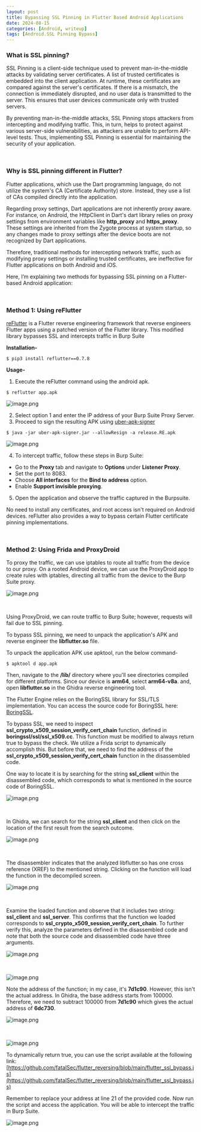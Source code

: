 ```yaml
---
layout: post
title: Bypassing SSL Pinning in Flutter Based Android Applications
date: 2024-08-15
categories: [Android, writeup]
tags: [Android.SSL Pinning Bypass] 
---
```


### What is SSL pinning?    

SSL Pinning is a client-side technique used to prevent man-in-the-middle attacks by validating server certificates. A list of trusted certificates is embedded into the client application. At runtime, these certificates are compared against the server's certificates. If there is a mismatch, the connection is immediately disrupted, and no user data is transmitted to the server. This ensures that user devices communicate only with trusted servers.

By preventing man-in-the-middle attacks, SSL Pinning stops attackers from intercepting and modifying traffic. This, in turn, helps to protect against various server-side vulnerabilities, as attackers are unable to perform API-level tests. Thus, implementing SSL Pinning is essential for maintaining the security of your application.

&nbsp;

### Why is SSL pinning different in Flutter?

Flutter applications, which use the Dart programming language, do not utilize the system's CA (Certificate Authority) store. Instead, they use a list of CAs compiled directly into the application.

Regarding proxy settings, Dart applications are not inherently proxy aware. For instance, on Android, the HttpClient in Dart's dart library relies on proxy settings from environment variables like **http_proxy** and **https_proxy**. These settings are inherited from the Zygote process at system
startup, so any changes made to proxy settings after the device boots are not recognized by Dart applications.

Therefore, traditional methods for intercepting network traffic, such as modifying proxy settings or installing trusted certificates, are ineffective for Flutter applications on both Android and iOS.


Here, I’m explaining two methods for bypassing SSL pinning on a Flutter-based Android application:

&nbsp;

### Method 1: Using reFlutter

[reFlutter](https://github.com/Impact-I/reFlutter) is a Flutter reverse engineering framework that reverse engineers Flutter apps using a patched version of the Flutter library. This modified library bypasses SSL and intercepts traffic in Burp Suite

**Installation-**

`$ pip3 install reflutter==0.7.8`

**Usage-**

1. Execute the reFlutter command using the android apk.

 `$ reflutter app.apk`

 ![image.png](/assets/img/Blog_images/flutter-ssl-pinning-bypass/image.png)


2. Select option 1 and enter the IP address of your Burp Suite Proxy Server.
3. Proceed to sign the resulting APK using [uber-apk-signer](https://github.com/patrickfav/uber-apk-signer)

 `$ java -jar uber-apk-signer.jar --allowResign -a release.RE.apk`

 ![image.png](/assets/img/Blog_images/flutter-ssl-pinning-bypass/image%201.png)


4. To intercept traffic, follow these steps in Burp Suite:
 - Go to the **Proxy** tab and navigate to **Options** under **Listener Proxy**.
 - Set the port to 8083.
 - Choose **All interfaces** for the **Bind to address** option.
 - Enable **Support invisible proxying**.
5. Open the application and observe the traffic captured in the Burpsuite.

No need to install any certificates, and root access isn't required on Android devices. reFlutter also provides a way to bypass certain Flutter certificate pinning implementations.

&nbsp;

### Method 2: Using Frida and ProxyDroid

To proxy the traffic, we can use iptables to route all traffic from the device to our proxy. On a rooted Android device, we can use the ProxyDroid app to create rules with iptables, directing all traffic from the device to the Burp Suite proxy.

![image.png](/assets/img/Blog_images/flutter-ssl-pinning-bypass/image%202.png)

&nbsp;

Using ProxyDroid, we can route traffic to Burp Suite; however, requests will fail due to SSL pinning. 

To bypass SSL pinning, we need to unpack the application's APK and reverse engineer the **libflutter.so** file.

To unpack the application APK use apktool, run the below command-

`$ apktool d app.apk`

Then, navigate to the **/lib/** directory where you'll see directories compiled for different platforms. Since our device is **arm64**, select **arm64-v8a**. and, open **libflutter.so** in the Ghidra reverse engineering tool.

The Flutter Engine relies on the BoringSSL library for SSL/TLS implementation. You can access the source code for BoringSSL here: [BoringSSL](https://github.com/google/boringssl).

To bypass SSL, we need to inspect **ssl_crypto_x509_session_verify_cert_chain** function, defined in **boringssl/ssl/ssl_x509.cc**. This function must be modified to always return true to bypass the check. We utilize a Frida script to dynamically accomplish this. But before that, we need to find the address of the **ssl_crypto_x509_session_verify_cert_chain** function in the disassembled code.

One way to locate it is by searching for the string **ssl_client** within the disassembled code, which corresponds to what is mentioned in the source code of BoringSSL.

![image.png](/assets/img/Blog_images/flutter-ssl-pinning-bypass/image%203.png)

&nbsp;

In Ghidra, we can search for the string **ssl_client** and then click on the location of the first result from the search outcome.

![image.png](/assets/img/Blog_images/flutter-ssl-pinning-bypass/image%204.png)

&nbsp;

The disassembler indicates that the analyzed libflutter.so has one cross reference (XREF) to the mentioned string. Clicking on the function will load the function in the decompiled screen.

![image.png](/assets/img/Blog_images/flutter-ssl-pinning-bypass/image%205.png)

&nbsp;

Examine the loaded function and observe that it includes two string: **ssl_client** and **ssl_server**. This confirms that the function we loaded corresponds to **ssl_crypto_x509_session_verify_cert_chain**. To further verify this, analyze the parameters defined in the disassembled code and note that both the source code and disassembled code have three arguments.

![image.png](/assets/img/Blog_images/flutter-ssl-pinning-bypass/image%206.png)

&nbsp;

![image.png](/assets/img/Blog_images/flutter-ssl-pinning-bypass/image%207.png)


Note the address of the function; in my case, it's **7d1c90**. However, this isn't the actual address. In Ghidra, the base address starts from 100000. Therefore, we need to subtract 100000 from **7d1c90** which gives the actual address of **6dc730**.

![image.png](/assets/img/Blog_images/flutter-ssl-pinning-bypass/image%208.png)

&nbsp;

![image.png](/assets/img/Blog_images/flutter-ssl-pinning-bypass/image%209.png)


To dynamically return true, you can use the script available at the following link:
[https://github.com/fatalSec/flutter_reversing/blob/main/flutter_ssl_bypass.js](https://github.com/fatalSec/flutter_reversing/blob/main/flutter_ssl_bypass.js)

Remember to replace your address at line 21 of the provided code. Now run the script and access the application. You will be able to intercept the traffic in Burp Suite.

![image.png](/assets/img/Blog_images/flutter-ssl-pinning-bypass/image%2010.png)





